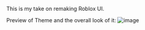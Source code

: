 This is my take on remaking Roblox UI.


Preview of Theme and the overall look of it:
![image](https://github.com/S0apyy/roblox-theme-stuff/assets/122272512/cce85924-6aca-4182-a17b-1c11219f5a91)



